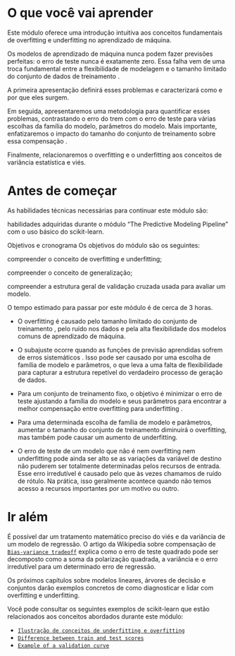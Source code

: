 # O que você vai aprender

Este módulo oferece uma introdução intuitiva aos conceitos fundamentais de overfitting e underfitting no aprendizado de máquina.

Os modelos de aprendizado de máquina nunca podem fazer previsões perfeitas: o erro de teste nunca é exatamente zero. Essa falha vem de uma troca fundamental entre a flexibilidade de modelagem e o tamanho limitado do conjunto de dados de treinamento .

A primeira apresentação definirá esses problemas e caracterizará como e por que eles surgem.

Em seguida, apresentaremos uma metodologia para quantificar esses problemas, contrastando o erro do trem com o erro de teste para várias escolhas da família do modelo, parâmetros do modelo. Mais importante, enfatizaremos o impacto do tamanho do conjunto de treinamento sobre essa compensação .

Finalmente, relacionaremos o overfitting e o underfitting aos conceitos de variância estatística e viés.

# Antes de começar

As habilidades técnicas necessárias para continuar este módulo são:

habilidades adquiridas durante o módulo “The Predictive Modeling Pipeline” com o uso básico do scikit-learn.

Objetivos e cronograma
Os objetivos do módulo são os seguintes:

compreender o conceito de overfitting e underfitting;

compreender o conceito de generalização;

compreender a estrutura geral de validação cruzada usada para avaliar um modelo.

O tempo estimado para passar por este módulo é de cerca de 3 horas.



* O overfitting é causado pelo tamanho limitado do conjunto de treinamento , pelo ruído nos dados e pela alta flexibilidade dos modelos comuns de aprendizado de máquina.

* O subajuste ocorre quando as funções de previsão aprendidas sofrem de erros sistemáticos . Isso pode ser causado por uma escolha de família de modelo e parâmetros, o que leva a uma falta de flexibilidade para capturar a estrutura repetível do verdadeiro processo de geração de dados.

* Para um conjunto de treinamento fixo, o objetivo é minimizar o erro de teste ajustando a família do modelo e seus parâmetros para encontrar a melhor compensação entre overfitting para underfitting .

* Para uma determinada escolha de família de modelo e parâmetros, aumentar o tamanho do conjunto de treinamento diminuirá o overfitting, mas também pode causar um aumento de underfitting.

* O erro de teste de um modelo que não é nem overfitting nem underfitting pode ainda ser alto se as variações da variável de destino não puderem ser totalmente determinadas pelos recursos de entrada. Esse erro irredutível é causado pelo que às vezes chamamos de ruído de rótulo. Na prática, isso geralmente acontece quando não temos acesso a recursos importantes por um motivo ou outro.


# Ir além


É possível dar um tratamento matemático preciso do viés e da variância de um modelo de regressão. O artigo da Wikipedia sobre compensação de [`Bias-variance tradeoff`](https://en.wikipedia.org/wiki/Bias%E2%80%93variance_tradeoff) explica como o erro de teste quadrado pode ser decomposto como a soma da polarização quadrada, a variância e o erro irredutível para um determinado erro de regressão.

Os próximos capítulos sobre modelos lineares, árvores de decisão e conjuntos darão exemplos concretos de como diagnosticar e lidar com overfitting e underfitting.

Você pode consultar os seguintes exemplos de scikit-learn que estão relacionados aos conceitos abordados durante este módulo:

* [`Ilustração de conceitos de underfitting e overfitting`](https://scikit-learn.org/stable/auto_examples/model_selection/plot_underfitting_overfitting.html#sphx-glr-auto-examples-model-selection-plot-underfitting-overfitting-py)
* [`Difference between train and test scores`](https://scikit-learn.org/stable/auto_examples/model_selection/plot_train_error_vs_test_error.html#sphx-glr-auto-examples-model-selection-plot-train-error-vs-test-error-py)
* [`Example of a validation curve`](https://scikit-learn.org/stable/auto_examples/model_selection/plot_validation_curve.html#sphx-glr-auto-examples-model-selection-plot-validation-curve-py)
